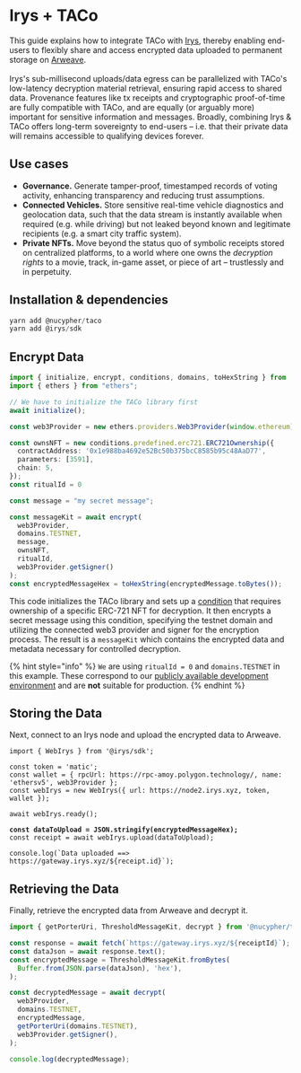 # Irys + TACo

This guide explains how to integrate TACo with [Irys](https://docs.irys.xyz/), thereby enabling end-users to flexibly share and access encrypted data uploaded to permanent storage on [Arweave](https://www.arweave.org/build). \
\
Irys's sub-millisecond uploads/data egress can be parallelized with TACo's low-latency decryption material retrieval, ensuring rapid access to shared data. Provenance features like tx receipts and cryptographic proof-of-time are fully compatible with TACo, and are equally (or arguably more) important for sensitive information and messages. Broadly, combining Irys & TACo offers long-term sovereignty to end-users – i.e. that their private data will remains accessible to qualifying devices forever.&#x20;

## Use cases&#x20;

* **Governance.** Generate tamper-proof, timestamped records of voting activity, enhancing transparency and reducing trust assumptions.&#x20;
* **Connected Vehicles.** Store sensitive real-time vehicle diagnostics and geolocation data, such that the data stream is instantly available when required (e.g. while driving) but not leaked beyond known and legitimate recipients (e.g. a smart city traffic system).&#x20;
* **Private NFTs.** Move beyond the status quo of symbolic receipts stored on centralized platforms, to a world where one owns the _decryption rights_ to a movie, track, in-game asset, or piece of art – trustlessly and in perpetuity.&#x20;

## Installation & dependencies

```typescript
yarn add @nucypher/taco
yarn add @irys/sdk
```

## Encrypt Data

```typescript
import { initialize, encrypt, conditions, domains, toHexString } from '@nucypher/taco';
import { ethers } from "ethers";

// We have to initialize the TACo library first
await initialize();

const web3Provider = new ethers.providers.Web3Provider(window.ethereum);

const ownsNFT = new conditions.predefined.erc721.ERC721Ownership({
  contractAddress: '0x1e988ba4692e52Bc50b375bcC8585b95c48AaD77',
  parameters: [3591],
  chain: 5,
});
const ritualId = 0

const message = "my secret message";

const messageKit = await encrypt(
  web3Provider,
  domains.TESTNET,
  message,
  ownsNFT,
  ritualId,
  web3Provider.getSigner() 
);
const encryptedMessageHex = toHexString(encryptedMessage.toBytes());
```

This code initializes the TACo library and sets up a [condition](../conditions/) that requires ownership of a specific ERC-721 NFT for decryption. It then encrypts a secret message using this condition, specifying the testnet domain and utilizing the connected web3 provider and signer for the encryption process. The result is a `messageKit` which contains the encrypted data and metadata necessary for controlled decryption.

{% hint style="info" %}
`We` are using `ritualId = 0` and `domains.TESTNET` in this example. These correspond to our [publicly available development environment](get-started-with-tac.md) and are **not** suitable for production.&#x20;
{% endhint %}

## Storing the Data&#x20;

Next, connect to an Irys node and upload the encrypted data to Arweave.

<pre class="language-typescript"><code class="lang-typescript">import { WebIrys } from '@irys/sdk';

const token = 'matic';
const wallet = { rpcUrl: https://rpc-amoy.polygon.technology/, name: 'ethersv5', web3Provider };
const webIrys = new WebIrys({ url: https://node2.irys.xyz, token, wallet });

await webIrys.ready();

<strong>const dataToUpload = JSON.stringify(encryptedMessageHex);
</strong>const receipt = await webIrys.upload(dataToUpload);

console.log(`Data uploaded ==> https://gateway.irys.xyz/${receipt.id}`);
</code></pre>

## Retrieving the Data

Finally, retrieve the encrypted data from Arweave and decrypt it.

```typescript
import { getPorterUri, ThresholdMessageKit, decrypt } from '@nucypher/taco';

const response = await fetch(`https://gateway.irys.xyz/${receiptId}`);
const dataJson = await response.text();
const encryptedMessage = ThresholdMessageKit.fromBytes(
  Buffer.from(JSON.parse(dataJson), 'hex'),
);

const decryptedMessage = await decrypt(
  web3Provider,
  domains.TESTNET,
  encryptedMessage,
  getPorterUri(domains.TESTNET),
  web3Provider.getSigner(),
);

console.log(decryptedMessage);
```
